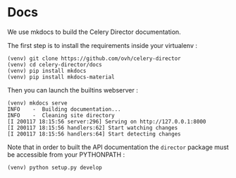 Docs
====

We use mkdocs to build the Celery Director documentation.

The first step is to install the requirements inside your virtualenv :

```
(venv) git clone https://github.com/ovh/celery-director
(venv) cd celery-director/docs
(venv) pip install mkdocs
(venv) pip install mkdocs-material
```

Then you can launch the builtins webserver :

```
(venv) mkdocs serve
INFO    -  Building documentation...
INFO    -  Cleaning site directory
[I 200117 18:15:56 server:296] Serving on http://127.0.0.1:8000
[I 200117 18:15:56 handlers:62] Start watching changes
[I 200117 18:15:56 handlers:64] Start detecting changes
```

Note that in order to built the API documentation the `director` package
must be accessible from your PYTHONPATH :

```
(venv) python setup.py develop
```
